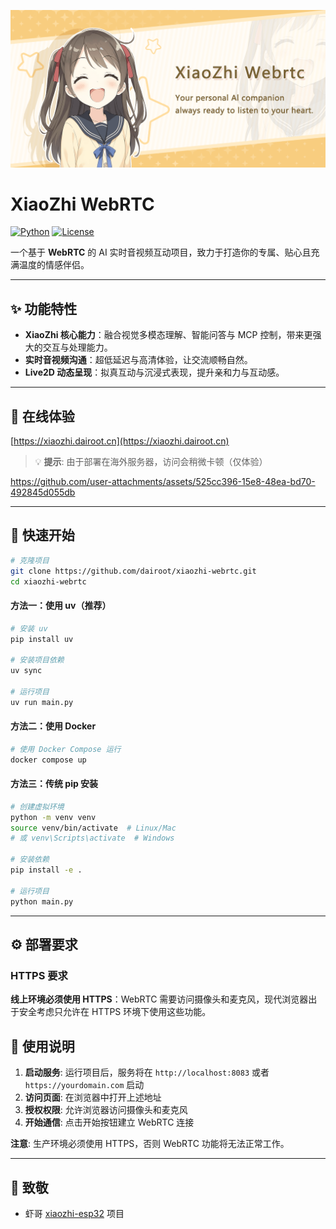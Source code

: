[![Banners](docs/images/banner.png)](https://github.com/dairoot/xiaozhi-webrtc)

# XiaoZhi WebRTC

[![Python](https://img.shields.io/badge/Python-3.9+-blue.svg)](https://www.python.org/)
[![License](https://img.shields.io/badge/license-MIT-green.svg)](LICENSE)

一个基于 **WebRTC** 的 AI 实时音视频互动项目，致力于打造你的专属、贴心且充满温度的情感伴侣。

---

## ✨ 功能特性
- **XiaoZhi 核心能力**：融合视觉多模态理解、智能问答与 MCP 控制，带来更强大的交互与处理能力。
- **实时音视频沟通**：超低延迟与高清体验，让交流顺畅自然。
- **Live2D 动态呈现**：拟真互动与沉浸式表现，提升亲和力与互动感。
---

## 🎯  在线体验

[https://xiaozhi.dairoot.cn](https://xiaozhi.dairoot.cn)

> 💡 **提示**: 由于部署在海外服务器，访问会稍微卡顿（仅体验）

https://github.com/user-attachments/assets/525cc396-15e8-48ea-bd70-492845d055db

---

## 🚀 快速开始

```bash
# 克隆项目
git clone https://github.com/dairoot/xiaozhi-webrtc.git
cd xiaozhi-webrtc
```

#### 方法一：使用 uv（推荐）

```bash
# 安装 uv
pip install uv

# 安装项目依赖
uv sync

# 运行项目
uv run main.py
```

#### 方法二：使用 Docker

```bash
# 使用 Docker Compose 运行
docker compose up
```

#### 方法三：传统 pip 安装

```bash
# 创建虚拟环境
python -m venv venv
source venv/bin/activate  # Linux/Mac
# 或 venv\Scripts\activate  # Windows

# 安装依赖
pip install -e .

# 运行项目
python main.py
```
---

## ⚙️ 部署要求

### HTTPS 要求

**线上环境必须使用 HTTPS**：WebRTC 需要访问摄像头和麦克风，现代浏览器出于安全考虑只允许在 HTTPS 环境下使用这些功能。

## 📖 使用说明

1. **启动服务**: 运行项目后，服务将在 `http://localhost:8083` 或者 `https://yourdomain.com`  启动
2. **访问页面**: 在浏览器中打开上述地址
3. **授权权限**: 允许浏览器访问摄像头和麦克风
4. **开始通信**: 点击开始按钮建立 WebRTC 连接

**注意**: 生产环境必须使用 HTTPS，否则 WebRTC 功能将无法正常工作。

---
## 🫡 致敬
- 虾哥 [xiaozhi-esp32](https://github.com/78/xiaozhi-esp32) 项目
